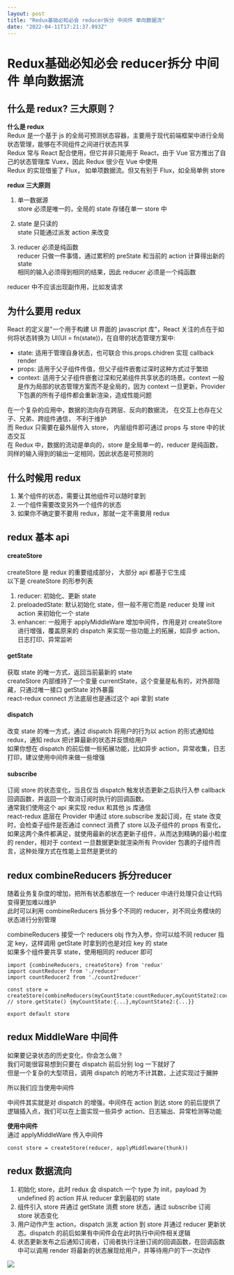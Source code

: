 ```yaml
---
layout: post
title: "Redux基础必知必会 reducer拆分 中间件 单向数据流"
date: "2022-04-11T17:21:37.093Z"
---
```

Redux基础必知必会 reducer拆分 中间件 单向数据流
===============================

什么是 redux? 三大原则？
----------------

**什么是 redux**  
Redux 是一个基于 js 的全局可预测状态容器，主要用于现代前端框架中进行全局状态管理，能够在不同组件之间进行状态共享  
Redux 常与 React 配合使用，但它并非只能用于 React，由于 Vue 官方推出了自己的状态管理库 Vuex，因此 Redux 很少在 Vue 中使用  
Redux 的实现借鉴了 Flux， 如单项数据流。但又有别于 Flux，如全局单例 store  
  

**redux 三大原则**

1.  单一数据源  
    store 必须是唯一的，全局的 state 存储在单一 store 中
    
2.  state 是只读的  
    state 只能通过派发 action 来改变
    
3.  reducer 必须是纯函数  
    reducer 只做一件事情，通过累积的 preState 和当前的 action 计算得出新的 state  
    相同的输入必须得到相同的结果，因此 reducer 必须是一个纯函数
    

reducer 中不应该出现副作用，比如发请求

  

为什么要用 redux
-----------

React 的定义是"一个用于构建 UI 界面的 javascript 库"，React 关注的点在于如何将状态转换为 UI(UI = fn(state))，在自带的状态管理方案中:

*   state: 适用于管理自身状态，也可联合 this.props.chidren 实现 callback render
*   props: 适用于父子组件传值，但父子组件嵌套过深时这种方式过于繁琐
*   context: 适用于父子组件嵌套过深和兄弟组件共享状态的场景。context 一般是作为局部的状态管理方案而不是全局的，因为 context 一旦更新，Provider 下包裹的所有子组件都会重新渲染，造成性能问题

在一个复杂的应用中，数据的流向存在跨层、反向的数据流， 在交互上也存在父子、兄弟、跨组件通信， 不利于维护  
而 Redux 只需要在最外层传入 store， 内层组件即可通过 props 与 store 中的状态交互  
在 Redux 中，数据的流动是单向的，store 是全局单一的，reducer 是纯函数，同样的输入得到的输出一定相同，因此状态是可预测的  
  

什么时候用 redux
-----------

1.  某个组件的状态，需要让其他组件可以随时拿到
2.  一个组件需要改变另外一个组件的状态
3.  如果你不确定要不要用 redux，那就一定不需要用 redux

  

redux 基本 api
------------

#### createStore

createStore 是 redux 的重要组成部分， 大部分 api 都基于它生成  
以下是 createStore 的形参列表

1.  reducer: 初始化、更新 state
2.  preloadedState: 默认初始化 state，但一般不用它而是 reducer 处理 init action 来初始化一个 state
3.  enhancer: 一般用于 applyMiddleWare 增加中间件，作用是对 createStore 进行增强，覆盖原来的 dispatch 来实现一些功能上的拓展，如异步 action、日志打印、异常监听

  

#### getState

获取 state 的唯一方式，返回当前最新的 state  
createStore 内部维持了一个变量 currentState，这个变量是私有的，对外部隐藏，只通过唯一接口 getState 对外暴露  
react-redux connect 方法底层也是通过这个 api 拿到 state

  

#### dispatch

改变 state 的唯一方式，通过 dispatch 将用户的行为以 action 的形式通知给 redux，通知 redux 把计算最新的状态并反馈给用户  
如果你想在 dispatch 的前后做一些拓展功能，比如异步 action，异常收集，日志打印，建议使用中间件来做一些增强

  

#### subscribe

订阅 store 的状态变化，当且仅当 dispatch 触发状态更新之后执行入参 callback 回调函数，并返回一个取消订阅时执行的回调函数。  
通常我们使用这个 api 来实现 redux 和其他 js 库通信  
react-redux 底层在 Provider 中通过 store.subscribe 发起订阅，在 state 改变时，会检查子组件是否通过 connect 消费了 store 以及子组件的 props 有变化，如果这两个条件都满足，就使用最新的状态更新子组件，从而达到精确的最小粒度的 render，相对于 context 一旦数据更新就渲染所有 Provider 包裹的子组件而言，这种处理方式在性能上显然是更优的

  

redux combineReducers 拆分reducer
-------------------------------

随着业务复杂度的增加，把所有状态都放在一个 reducer 中进行处理只会让代码变得更加难以维护  
此时可以利用 combineReducers 拆分多个不同的 reducer，对不同业务模块的状态进行分别管理

combineReducers 接受一个 reducers obj 作为入参，你可以给不同 reducer 指定 key，这样调用 getState 时拿到的也是对应 key 的 state  
如果多个组件要共享 state，使用相同的 reducer 即可

    import {combineReducers, createStore} from 'redux'
    import countReducer from './reducer'
    import countReducer2 from './count2reducer'
    
    const store = createStore(combineReducers(myCountState:countReducer,myCountState2:countReducer2}))
    // store.getState() {myCountState:{...},myCountState2:{...}}
    
    export default store
    

  

redux MiddleWare 中间件
--------------------

如果要记录状态的历史变化，你会怎么做？  
我们可能很容易想到只要在 dispatch 前后分别 log 一下就好了  
但是一个复杂的大型项目，调用 dispatch 的地方不计其数，上述实现过于臃肿

所以我们应当使用中间件

中间件其实就是对 dispatch 的增强，中间件在 action 到达 store 的前后提供了逻辑插入点，我们可以在上面实现一些异步 action、日志输出、异常检测等功能

**使用中间件**  
通过 applyMiddleWare 传入中间件

    const store = createStore(reducer, applyMiddleware(thunk))
    

  

redux 数据流向
----------

1.  初始化 store，此时 redux 会 dispatch 一个 type 为 init，payload 为 undefined 的 action 并从 reducer 拿到最初的 state
2.  组件引入 store 并通过 getState 消费 store 状态，通过 subscribe 订阅 store 状态变化
3.  用户动作产生 action，dispatch 派发 action 到 store 并通过 reducer 更新状态。dispatch 的前后如果有中间件会在此时执行中间件相关逻辑
4.  状态更新发布之后通知订阅者，订阅者执行注册订阅的回调函数，在回调函数中可以调用 render 将最新的状态展现给用户，并等待用户的下一次动作

![](https://img-blog.csdnimg.cn/img_convert/0867d5b00e401a2d52aa2684dc60ccdc.png)
